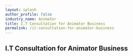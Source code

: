 ```yaml
---
layout: splash 
author_profile: false 
industry_name: Animator
title: I.T Consultation for Animator Business
permalink: /it-consultation-for-animator-business
---
```


## I.T Consultation for Animator Business